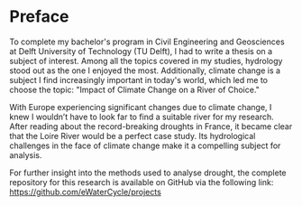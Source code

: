 # Preface

To complete my bachelor's program in Civil Engineering and Geosciences at Delft University of
Technology (TU Delft), I had to write a thesis on a subject of interest. Among all the topics covered in
my studies, hydrology stood out as the one I enjoyed the most. Additionally, climate change is a subject
I find increasingly important in today's world, which led me to choose the topic: "Impact of Climate
Change on a River of Choice."

With Europe experiencing significant changes due to climate change, I knew I wouldn’t have to look far
to find a suitable river for my research. After reading about the record-breaking droughts in France, it
became clear that the Loire River would be a perfect case study. Its hydrological challenges in the face
of climate change make it a compelling subject for analysis.

For further insight into the methods used to analyse drought, the complete repository for this research
is available on GitHub via the following link:
https://github.com/eWaterCycle/projects
